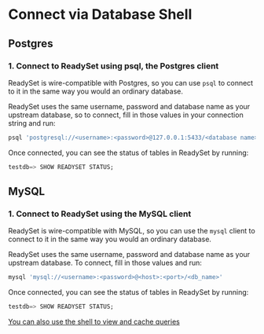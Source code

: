# Connect via Database Shell

## Postgres

### 1. Connect to ReadySet using psql, the Postgres client

ReadySet is wire-compatible with Postgres, so you can use `psql` to connect to it in the same way you would an ordinary database.

ReadySet uses the same username, password and database name as your upstream database, so to connect, fill in those values in your connection string and run:

```sh
psql 'postgresql://<username>:<password>@127.0.0.1:5433/<database name>'
```

Once connected, you can see the status of tables in ReadySet by running:

```sql
testdb=> SHOW READYSET STATUS;
```

## MySQL

### 1. Connect to ReadySet using the MySQL client

ReadySet is wire-compatible with MySQL, so you can use the `mysql` client to connect to it in the same way you would an ordinary database.

ReadySet uses the same username, password and database name as your upstream database.  To connect, fill in those values and run:

```sh
mysql 'mysql://<username>:<password>@<host>:<port>/<db_name>'
```

Once connected, you can see the status of tables in ReadySet by running:

```sql
testdb=> SHOW READYSET STATUS;
```

[You can also use the shell to view and cache queries](/docs/cache/creating-a-cache)